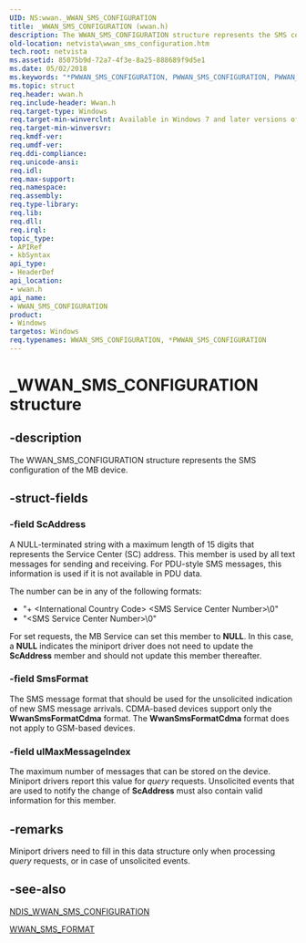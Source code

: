```yaml
---
UID: NS:wwan._WWAN_SMS_CONFIGURATION
title: _WWAN_SMS_CONFIGURATION (wwan.h)
description: The WWAN_SMS_CONFIGURATION structure represents the SMS configuration of the MB device.
old-location: netvista\wwan_sms_configuration.htm
tech.root: netvista
ms.assetid: 85075b9d-72a7-4f3e-8a25-888689f9d5e1
ms.date: 05/02/2018
ms.keywords: "*PWWAN_SMS_CONFIGURATION, PWWAN_SMS_CONFIGURATION, PWWAN_SMS_CONFIGURATION structure pointer [Network Drivers Starting with Windows Vista], WWAN_SMS_CONFIGURATION, WWAN_SMS_CONFIGURATION structure [Network Drivers Starting with Windows Vista], WwanRef_d68f5af0-d14e-4b01-a77d-4d3fea6db828.xml, _WWAN_SMS_CONFIGURATION, netvista.wwan_sms_configuration, wwan/PWWAN_SMS_CONFIGURATION, wwan/WWAN_SMS_CONFIGURATION"
ms.topic: struct
req.header: wwan.h
req.include-header: Wwan.h
req.target-type: Windows
req.target-min-winverclnt: Available in Windows 7 and later versions of Windows.
req.target-min-winversvr: 
req.kmdf-ver: 
req.umdf-ver: 
req.ddi-compliance: 
req.unicode-ansi: 
req.idl: 
req.max-support: 
req.namespace: 
req.assembly: 
req.type-library: 
req.lib: 
req.dll: 
req.irql: 
topic_type:
- APIRef
- kbSyntax
api_type:
- HeaderDef
api_location:
- wwan.h
api_name:
- WWAN_SMS_CONFIGURATION
product:
- Windows
targetos: Windows
req.typenames: WWAN_SMS_CONFIGURATION, *PWWAN_SMS_CONFIGURATION
---
```


# _WWAN_SMS_CONFIGURATION structure


## -description


The WWAN_SMS_CONFIGURATION structure represents the SMS configuration of the MB device.


## -struct-fields




### -field ScAddress

A NULL-terminated string with a maximum length of 15 digits that represents the Service Center
     (SC) address. This member is used by all text messages for sending and receiving. For PDU-style SMS
     messages, this information is used if it is not available in PDU data.
     

The number can be in any of the following formats:

<ul>
<li>
"+ &lt;International Country Code> &lt;SMS Service Center Number>\0"

</li>
<li>
"&lt;SMS Service Center Number>\0"

</li>
</ul>
For set requests, the MB Service can set this member to <b>NULL</b>. In this case, a <b>NULL</b> indicates the
     miniport driver does not need to update the 
     <b>ScAddress</b> member and should not update this member thereafter.


### -field SmsFormat

The SMS message format that should be used for the unsolicited indication of new SMS message
     arrivals. CDMA-based devices support only the 
     <b>WwanSmsFormatCdma</b> format. The 
     <b>WwanSmsFormatCdma</b> format does not apply to GSM-based devices.


### -field ulMaxMessageIndex

The maximum number of messages that can be stored on the device. Miniport drivers report this
     value for 
     <i>query</i> requests. Unsolicited events that are used to notify the change of 
     <b>ScAddress</b> must also contain valid information for this member.


## -remarks



Miniport drivers need to fill in this data structure only when processing 
    <i>query</i> requests, or in case of unsolicited events.




## -see-also




<a href="https://msdn.microsoft.com/library/windows/hardware/ff567935">NDIS_WWAN_SMS_CONFIGURATION</a>



<a href="https://msdn.microsoft.com/library/windows/hardware/ff571247">WWAN_SMS_FORMAT</a>
 

 

